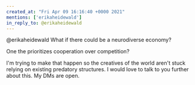 ```yaml
---
created_at: "Fri Apr 09 16:16:40 +0000 2021"
mentions: ['erikaheidewald']
in_reply_to: @erikaheidewald
---
```


@erikaheidewald What if there could be a neurodiverse economy?

One the prioritizes cooperation over competition?

I'm trying to make that happen so the creatives of the world aren't stuck relying on existing predatory structures. I would love to talk to you further about this. My DMs are open.